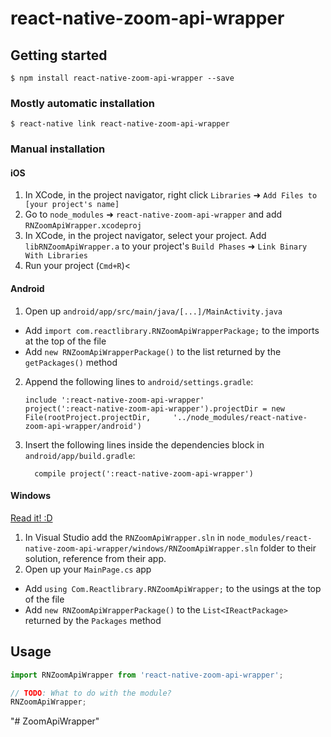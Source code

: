
# react-native-zoom-api-wrapper

## Getting started

`$ npm install react-native-zoom-api-wrapper --save`

### Mostly automatic installation

`$ react-native link react-native-zoom-api-wrapper`

### Manual installation


#### iOS

1. In XCode, in the project navigator, right click `Libraries` ➜ `Add Files to [your project's name]`
2. Go to `node_modules` ➜ `react-native-zoom-api-wrapper` and add `RNZoomApiWrapper.xcodeproj`
3. In XCode, in the project navigator, select your project. Add `libRNZoomApiWrapper.a` to your project's `Build Phases` ➜ `Link Binary With Libraries`
4. Run your project (`Cmd+R`)<

#### Android

1. Open up `android/app/src/main/java/[...]/MainActivity.java`
  - Add `import com.reactlibrary.RNZoomApiWrapperPackage;` to the imports at the top of the file
  - Add `new RNZoomApiWrapperPackage()` to the list returned by the `getPackages()` method
2. Append the following lines to `android/settings.gradle`:
  	```
  	include ':react-native-zoom-api-wrapper'
  	project(':react-native-zoom-api-wrapper').projectDir = new File(rootProject.projectDir, 	'../node_modules/react-native-zoom-api-wrapper/android')
  	```
3. Insert the following lines inside the dependencies block in `android/app/build.gradle`:
  	```
      compile project(':react-native-zoom-api-wrapper')
  	```

#### Windows
[Read it! :D](https://github.com/ReactWindows/react-native)

1. In Visual Studio add the `RNZoomApiWrapper.sln` in `node_modules/react-native-zoom-api-wrapper/windows/RNZoomApiWrapper.sln` folder to their solution, reference from their app.
2. Open up your `MainPage.cs` app
  - Add `using Com.Reactlibrary.RNZoomApiWrapper;` to the usings at the top of the file
  - Add `new RNZoomApiWrapperPackage()` to the `List<IReactPackage>` returned by the `Packages` method


## Usage
```javascript
import RNZoomApiWrapper from 'react-native-zoom-api-wrapper';

// TODO: What to do with the module?
RNZoomApiWrapper;
```
  "# ZoomApiWrapper" 
